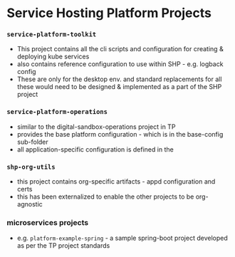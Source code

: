 # Service Hosting Platform Projects

### `service-platform-toolkit`
  - This project contains all the  cli scripts and configuration for creating & deploying kube services
  - also contains reference configuration to use within SHP - e.g. logback config
  - These are only for the desktop env. and standard replacements for all these would need to be designed & implemented as a part of the SHP project


### `service-platform-operations`
  - similar to the digital-sandbox-operations project in TP
  - provides the base platform configuration - which is in the base-config sub-folder
  - all application-specific configuration is defined in the


### `shp-org-utils`
  - this project contains org-specific artifacts - appd configuration and certs
  - this has been externalized to enable the other projects to be org-agnostic


### microservices projects
  - e.g. `platform-example-spring` - a sample spring-boot project developed as per the TP project standards
